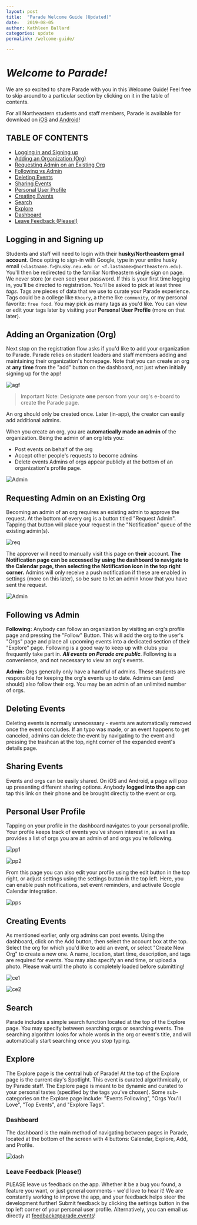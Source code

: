 ```yaml
---
layout: post
title:  "Parade Welcome Guide (Updated)"
date:   2019-08-05
author: Kathleen Ballard
categories: update
permalink: /welcome-guide/

---
```


# *Welcome to Parade!*

We are *so* excited to share Parade with you in this Welcome Guide! Feel free to skip
around to a particular section by clicking on it in the table of contents.

For all Northeastern students and staff members, Parade is available for download on [iOS](https://itunes.apple.com/us/app/parade-events/id1380171412?ls=1&mt=8) and [Android](https://play.google.com/store/apps/details?id=com.parade)!

## TABLE OF CONTENTS

- [Logging in and Signing up](#loggingIn)
- [Adding an Organization (Org)](#addingOrg)
- [Requesting Admin on an Existing Org](#requestingAdmin)
- [Following vs Admin](#followVsAdmin)
- [Deleting Events](#deletingEvents)
- [Sharing Events](#sharingEvents)
- [Personal User Profile](#userProfile)
- [Creating Events](#creatingEvents)
- [Search](#search)
- [Explore](#explore)
- [Dashboard](#dashboard)
- [Leave Feedback (Please!)](#feedback)

<a id="loggingIn"></a>
## Logging in and Signing up

Students and staff will need to login with their **husky/Northeastern gmail account**. Once
opting to sign-in with Google, type in your entire husky email `(<lastname.f>@husky.neu.edu
or <f.lastname>@northeastern.edu)`. You'll then be redirected to the familiar Northeastern
single sign on page. We never store (or even see) your password.
If this is your first time logging in, you'll be directed to registration.  You'll be asked
to pick at least three *tags*. Tags are pieces of data that we use to curate your Parade
experience.  Tags could be a college like `Khoury`, a theme like `community`, or my
personal favorite: `free food`. You may pick as many tags as you'd like. You can view or
edit your tags later by visiting your **Personal User Profile** (more on that later).

<a id="addingOrg"></a>
## Adding an Organization (Org)

Next stop on the registration flow asks if you'd like to add your organization to Parade.
Parade relies on student leaders and staff members adding and maintaining their
organization's homepage.
Note that you can create an org at **any time** from the "add" button on the dashboard, not
just when initially signing up for the app!

<!-- ![AO1]({{site.url}}/{{site.baseurl}}/assets/resources-welcome-2/Add-Org-1.png)

![AO2]({{site.url}}/{{site.baseurl}}/assets/resources-welcome-2/Add-Org-2.png)

![AO3]({{site.url}}/{{site.baseurl}}/assets/resources-welcome-2/Add-Org-3.png) -->

![agf]({{site.url}}/{{site.baseurl}}/assets/resources-welcome/orgRegFlow.png)




>Important Note: Designate **one** person from your org's e-board to create the Parade page.

An org should only be created once. Later (in-app), the creator can easily add
additional admins.

When you create an org, you are **automatically made an admin** of the organization.  Being
the admin of an org lets you:

- Post events on behalf of the org
- Accept other people's requests to become admins
- Delete events
Admins of orgs appear publicly at the bottom of an organization's profile page.

![Admin]({{site.url}}/{{site.baseurl}}/assets/resources-welcome-2/Org-Admins.png)


<a id="requestingAdmin"></a>
## Requesting Admin on an Existing Org

Becoming an admin of an org requires an existing admin to approve the request. At the
bottom of every org is a button titled "Request Admin". Tapping that button will place your
request in the "Notification" queue of the existing admin(s).

![req]({{site.url}}/{{site.baseurl}}/assets/resources-welcome-2/Request-Admin.png)


The approver will need to manually visit this page on **their** account. **The Notification
page can be accessed by using the dashboard to navigate to the Calendar page, then
selecting the Notification icon in the top right corner.** Admins will only receive a push
notification if these are enabled in settings (more on this later), so be sure to let an
admin know that you have sent the request.

![Admin]({{site.url}}/{{site.baseurl}}/assets/resources-welcome-2/Admin-Approval.png)

<a id="followVsAdmin"></a>
## Following vs Admin

**Following:** Anybody can follow an organization by visiting an org's profile page and
pressing the "Follow" Button. This will add the org to the user's "Orgs" page and place all
upcoming events into a dedicated section of their "Explore" page. Following is a good way
to keep up with clubs you frequently take part in.
***All events on Parade are public***. Following is a convenience, and not necessary to
view an org's events.

**Admin:** Orgs generally only have a handful of admins. These students are responsible for
keeping the org's events up to date. Admins can (and should) also follow their org. You may
be an admin of an unlimited number of orgs.

<a id="deletingEvents"></a>
## Deleting Events
Deleting events is normally unnecessary - events are automatically removed once the event
concludes.
If an typo was made, or an event happens to get canceled, admins can delete the event by
navigating to the event and pressing the trashcan at the top, right corner
of the expanded event's details page.

<a id="sharingEvents"></a>
## Sharing Events
Events and orgs can be easily shared. On iOS and Android, a page will pop up presenting
different sharing options. Anybody **logged into the app** can tap this link on their phone
and be brought directly to the event or org.

<a id="userProfile"></a>
## Personal User Profile

Tapping on your profile in the dashboard navigates to your personal profile. Your profile
keeps track of events you've shown interest in, as well as provides a list of orgs you are
an admin of and orgs you're following.

![pp1]({{site.url}}/{{site.baseurl}}/assets/resources-welcome-2/Personal-Profile-1.png)

![pp2]({{site.url}}/{{site.baseurl}}/assets/resources-welcome-2/Personal-Profile-2.png)


From this page you can also edit your profile using the edit button in the top right, or
adjust settings using the settings button in the top left. Here, you can enable push
notifications, set event reminders, and activate Google Calendar integration.

![pps]({{site.url}}/{{site.baseurl}}/assets/resources-welcome-2/Personal-Profile-Settings.png)

<a id="creatingEvents"></a>
## Creating Events

As mentioned earlier, only org admins can post events. Using the dashboard, click on the
Add button, then select the account box at the top. Select the org for which you'd like to
add an event, or select "Create New Org" to create a new one. A name, location, start time,
description, and tags are required for events. You may also specify an end time, or upload
a photo. Please wait until the photo is completely loaded before submitting!

![ce1]({{site.url}}/{{site.baseurl}}/assets/resources-welcome-2/Creating-Events-1.png)

![ce2]({{site.url}}/{{site.baseurl}}/assets/resources-welcome-2/Creating-Events-2.png)


<a id="search"></a>
## Search

Parade includes a simple search function located at the top of the Explore page. You may
specify between searching orgs or searching events. The searching algorithm looks for whole
words in the org or event's title, and will automatically start searching once you stop
typing.

<a id="explore"></a>
## Explore

The Explore page is the central hub of Parade! At the top of the Explore page is the
current day's Spotlight. This event is curated algorithmically, or by Parade staff. The
Explore page is meant to be dynamic and curated to your personal tastes (specified by the
tags you've chosen).  Some sub-categories on the Explore page include: "Events Following",
"Orgs You'll Love", "Top Events", and "Explore Tags".

<a id="dashboard"></a>
### Dashboard
The dashboard is the main method of navigating between pages in Parade, located at the
bottom of the screen with 4 buttons: Calendar, Explore, Add, and Profile.

![dash]({{site.url}}/{{site.baseurl}}/assets/resources-welcome-2/Dashboard.png)


<a id="feedback"></a>
### Leave Feedback (Please!)

PLEASE leave us feedback on the app. Whether it be a bug you found, a feature you want, or
just general comments - we'd love to hear it!  We are constantly working to improve the
app, and your feedback helps steer the development further!
Submit feedback by clicking the settings button in the top left corner of your personal
user profile. Alternatively, you can email us directly at
[feedback@parade.events](mailto:feedback@parade.events)!
